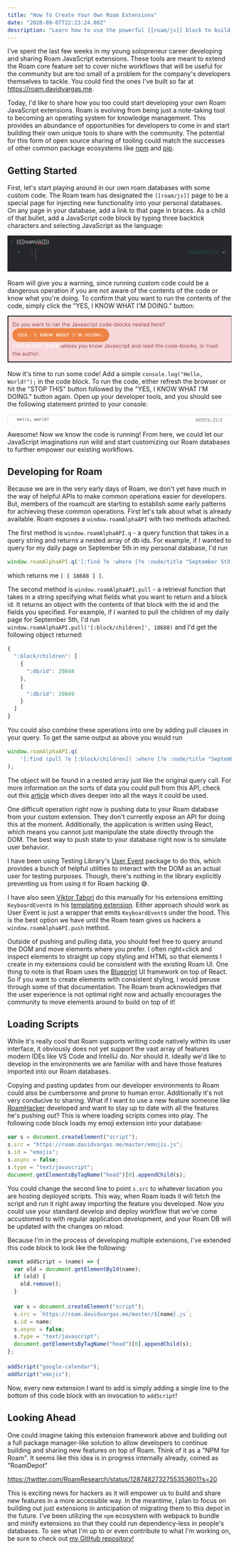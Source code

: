 ```yaml
---
title: "How To Create Your Own Roam Extensions"
date: "2020-09-07T22:23:24.00Z"
description: "Learn how to use the powerful [[roam/js]] block to build your own features!"
---
```


I've spent the last few weeks in my young solopreneur career developing and sharing Roam JavaScript extensions. These tools are meant to extend the Roam core feature set to cover niche workflows that will be useful for the community but are too small of a problem for the company's developers themselves to tackle. You could find the ones I've built so far at https://roam.davidvargas.me.

Today, I'd like to share how you too could start developing your own Roam JavaScript extensions. Roam is evolving from being just a note-taking tool to becoming an operating system for knowledge management. This provides an abundance of opportunities for developers to come in and start building their own unique tools to share with the community. The potential for this form of open source sharing of tooling could match the successes of other common package ecosystems like [npm](https://www.npmjs.com/) and [pip](https://pip.pypa.io/en/stable/).

## Getting Started
First, let's start playing around in our own roam databases with some custom code. The Roam team has designated the `[[roam/js]]` page to be a special page for injecting new functionality into your personal databases. On any page in your database, add a link to that page in braces. As a child of that bullet, add a JavaScript code block by typing three backtick characters and selecting JavaScript as the language:

![](./block.png)

Roam will give you a warning, since running custom code could be a dangerous operation if you are not aware of the contents of the code or know what you're doing. To confirm that you want to run the contents of the code, simply click the "YES, I KNOW WHAT I'M DOING." button:

![](./warning.png)

Now it's time to run some code! Add a simple `console.log("Hello, World!");` in the code block. To run the code, either refresh the browser or hit the "STOP THIS" button followed by the "YES, I KNOW WHAT I'M DOING." button again. Open up your developer tools, and you should see the following statement printed to your console:

![](./hello-world.png)

Awesome! Now we know the code is running! From here, we could let our JavaScript imaginations run wild and start customizing our Roam databases to further empower our existing workflows.

## Developing for Roam
Because we are in the very early days of Roam, we don't yet have much in the way of helpful APIs to make common operations easier for developers. But, members of the roamcult are starting to establish some early patterns for achieving these common operations.
First let's talk about what is already available. Roam exposes a `window.roamAlphaAPI` with two methods attached.

The first method is `window.roamAlphaAPI.q` - a query function that takes in a query string and returns a nested array of db ids. For example, if I wanted to query for my daily page on September 5th in my personal database, I'd run 

```javascript
window.roamAlphaAPI.q('[:find ?e :where [?e :node/title "September 5th, 2020"] ]')
``` 

which returns me `[ [ 18688 ] ]`.

The second method is `window.roamAlphaAPI.pull` - a retrieval function that takes in a string specifying what fields what you want to return and a block id. It returns an object with the contents of that block with the id and the fields you specified. For example, if I wanted to pull the children of my daily page for September 5th, I'd run `window.roamAlphaAPI.pull('[:block/children]', 18688)` and I'd get the following object returned:

```javascript
{
  ":block/children": [
    {
      ":db/id": 20848
    },
    {
      ":db/id": 20849
    }
  ]
}
```

You could also combine these operations into one by adding pull clauses in your query. To get the same output as above you would run 

```javascript
window.roamAlphaAPI.q(
    '[:find (pull ?e [:block/children]) :where [?e :node/title "September 5th, 2020"] ]'
);
``` 

The object will be found in a nested array just like the original query call. For more information on the sorts of data you could pull from this API, check out this [article](https://www.putyourleftfoot.in/introduction-to-the-roam-alpha-api) which dives deeper into all the ways it could be used.

One difficult operation right now is pushing data to your Roam database from your custom extension. They don't currently expose an API for doing this at the moment. Additionally, the application is written using React, which means you cannot just manipulate the state directly through the DOM. The best way to push state to your database right now is to simulate user behavior.

I have been using Testing Library's [User Event](https://github.com/testing-library/user-event) package to do this, which provides a bunch of helpful utilities to interact with the DOM as an actual user for testing purposes. Though, there's nothing in the library explicitly preventing us from using it for Roam hacking 😅.

I have also seen [Viktor Tabori](https://twitter.com/ViktorTabori) do this manually for his extensions emitting `KeyboardEvent`s in his [templating extension](https://gist.github.com/thesved/79371d0c1dd34b6750c846368b323113#file-roam-templates-txt-L243-L323). Either approach should work as User Event is just a wrapper that emits `KeyboardEvent`s under the hood. This is the best option we have until the Roam team gives us hackers a `window.roamAlphaAPI.push` method.

Outside of pushing and pulling data, you should feel free to query around the DOM and move elements where you prefer. I often right+click and inspect elements to straight up copy styling and HTML so that elements I create in my extensions could be consistent with the existing Roam UI. One thing to note is that Roam uses the [Blueprint](https://blueprintjs.com/) UI framework on top of React. So if you want to create elements with consistent styling, I would peruse through some of that documentation. The Roam team acknowledges that the user experience is not optimal right now and actually encourages the community to move elements around to build on top of it!

## Loading Scripts
While it's really cool that Roam supports writing code natively within its user interface, it obviously does not yet support the vast array of features modern IDEs like VS Code and IntelliJ do. Nor should it. Ideally we'd like to develop in the environments we are familiar with and have those features imported into our Roam databases.

Copying and pasting updates from our developer environments to Roam could also be cumbersome and prone to human error. Additionally it's not very conducive to sharing. What if I want to use a new feature someone like [RoamHacker](https://github.com/roamhacker/roam42) developed and want to stay up to date with all the features he's pushing out? This is where loading scripts comes into play.
The following code block loads my emoji extension into your database:

```javascript
var s = document.createElement("script");
s.src = "https://roam.davidvargas.me/master/emojis.js";
s.id = "emojis";
s.async = false;
s.type = "text/javascript";
document.getElementsByTagName("head")[0].appendChild(s);
```

You could change the second line to point `s.src` to whatever location you are hosting deployed scripts. This way, when Roam loads it will fetch the script and run it right away importing the feature you developed. Now you could use your standard develop and deploy workflow that we've come accustomed to with regular application development, and your Roam DB will be updated with the changes on reload. 

Because I'm in the process of developing multiple extensions, I've extended this code block to look like the following:

```javascript
const addScript = (name) => {
  var old = document.getElementById(name);
  if (old) {
    old.remove();
  }

  var s = document.createElement("script");
  s.src = `https://roam.davidvargas.me/master/${name}.js`;
  s.id = name;
  s.async = false;
  s.type = "text/javascript";
  document.getElementsByTagName("head")[0].appendChild(s);
};

addScript("google-calendar");
addScript("emojis");
```

Now, every new extension I want to add is simply adding a single line to the bottom of this code block with an invocation to `addScript`!
## Looking Ahead
One could imagine taking this extension framework above and building out a full package manager-like solution to allow developers to continue building and sharing new features on top of Roam. Think of it as a "NPM for Roam". It seems like this idea is in progress internally already, coined as "RoamDepot"

https://twitter.com/RoamResearch/status/1287482732755353601?s=20

This is exciting news for hackers as it will empower us to build and share new features in a more accessible way.
In the meantime, I plan to focus on building out just extensions in anticipation of migrating them to this depot in the future. I've been utilizing the `npm` ecosystem with webpack to bundle and minify extensions so that they could run dependency-less in people's databases. To see what I'm up to or even contribute to what I'm working on, be sure to check out [my GitHub repository!](https://github.com/dvargas92495/roam-js-extensions)
